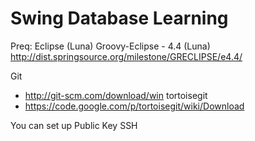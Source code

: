 Swing Database Learning
==================
Preq:
Eclipse (Luna)
Groovy-Eclipse - 4.4 (Luna)	http://dist.springsource.org/milestone/GRECLIPSE/e4.4/


Git
- http://git-scm.com/download/win
tortoisegit
- https://code.google.com/p/tortoisegit/wiki/Download

You can set up Public Key SSH


